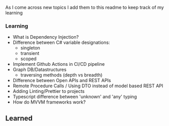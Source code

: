 As I come across new topics I add them to this readme to keep track of my learning
### Learning
- What is Dependency Injection?
- Difference between C# variable designations:
  - singleton
  - transient
  - scoped
- Implement Github Actions in CI/CD pipeline
- Graph DB/Datastructures
  - traversing methods (depth vs breadth)
- Difference between Open APIs and REST APIs
- Remote Procedure Calls / Using DTO instead of model based REST API
- Adding Linting/Prettier to projects
- Typescript difference between 'unknown' and 'any' typing
- How do MVVM frameworks work?

## Learned